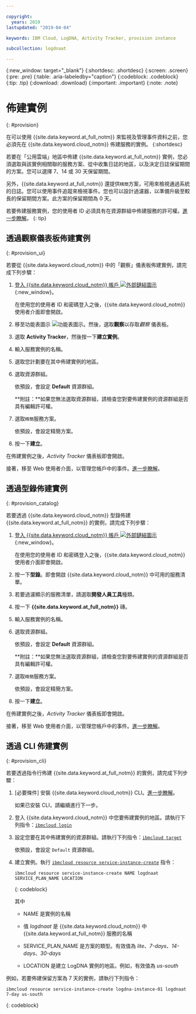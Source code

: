 ```yaml
---

copyright:
  years: 2019
lastupdated: "2019-04-04"

keywords: IBM Cloud, LogDNA, Activity Tracker, provision instance

subcollection: logdnaat

---
```


{:new_window: target="_blank"}
{:shortdesc: .shortdesc}
{:screen: .screen}
{:pre: .pre}
{:table: .aria-labeledby="caption"}
{:codeblock: .codeblock}
{:tip: .tip}
{:download: .download}
{:important: .important}
{:note: .note}

# 佈建實例
{: #provision}

在可以使用 {{site.data.keyword.at_full_notm}} 來監視及管理事件資料之前，您必須先在 {{site.data.keyword.cloud_notm}} 佈建服務的實例。
{:shortdesc}

若要在「公用雲端」地區中佈建 {{site.data.keyword.at_full_notm}} 實例，您必須選取與該實例相關聯的服務方案、從中收集日誌的地區，以及決定日誌保留期間的方案。您可以選擇 7、14 或 30 天保留期間。

另外，{{site.data.keyword.at_full_notm}} 還提供`精簡`方案，可用來檢視通過系統的日誌。您可以使用事件追蹤來檢視事件。您也可以設計過濾器，以準備升級至較長的保留期間方案。此方案的保留期間為 0 天。

若要佈建服務實例，您的使用者 ID 必須具有在資源群組中佈建服務的許可權。[進一步瞭解](/docs/services/Activity-Tracker-with-LogDNA?topic=logdnaat-iam#groups)。
{: tip}


## 透過觀察儀表板佈建實例
{: #provision_ui}

若要從 {{site.data.keyword.cloud_notm}} 中的「觀察」儀表板佈建實例，請完成下列步驟：

1. [登入 {{site.data.keyword.cloud_notm}} 帳戶 ![外部鏈結圖示](../../icons/launch-glyph.svg "外部鏈結圖示")](https://cloud.ibm.com/login){:new_window}。

	在使用您的使用者 ID 和密碼登入之後，{{site.data.keyword.cloud_notm}} 使用者介面即會開啟。

2. 移至功能表圖示 ![功能表圖示](../../icons/icon_hamburger.svg)。然後，選取**觀察**以存取*觀察* 儀表板。

3. 選取 **Activity Tracker**，然後按一下**建立實例**。 

4. 輸入服務實例的名稱。

5. 選取您計劃要在其中佈建實例的地區。

6. 選取資源群組。 

    依預設，會設定 **Default** 資源群組。

    **附註：**如果您無法選取資源群組，請檢查您對要佈建實例的資源群組是否具有編輯許可權。

7. 選取`精簡`服務方案。 

    依預設，會設定精簡方案。

8. 按一下**建立**。

在佈建實例之後，*Activity Tracker* 儀表板即會開啟。 

接著，移至 Web 使用者介面，以管理您帳戶中的事件。[進一步瞭解](/docs/services/Activity-Tracker-with-LogDNA?topic=logdnaat-view_events.md#view_events.md)。



## 透過型錄佈建實例
{: #provision_catalog}

若要透過 {{site.data.keyword.cloud_notm}} 型錄佈建 {{site.data.keyword.at_full_notm}} 的實例，請完成下列步驟：

1. [登入 {{site.data.keyword.cloud_notm}} 帳戶 ![外部鏈結圖示](../../icons/launch-glyph.svg "外部鏈結圖示")](https://cloud.ibm.com/login){:new_window}。

	在使用您的使用者 ID 和密碼登入之後，{{site.data.keyword.cloud_notm}} 使用者介面即會開啟。

2. 按一下**型錄**。即會開啟 {{site.data.keyword.cloud_notm}} 中可用的服務清單。

3. 若要過濾顯示的服務清單，請選取**開發人員工具**種類。

4. 按一下 **{{site.data.keyword.at_full_notm}}** 磚。 

5. 輸入服務實例的名稱。

6. 選取資源群組。 

    依預設，會設定 **Default** 資源群組。

    **附註：**如果您無法選取資源群組，請檢查您對要佈建實例的資源群組是否具有編輯許可權。

7. 選取`精簡`服務方案。 

    依預設，會設定精簡方案。

8. 按一下**建立**。

在佈建實例之後，*Activity Tracker* 儀表板即會開啟。 

接著，移至 Web 使用者介面，以管理您帳戶中的事件。[進一步瞭解](/docs/services/Activity-Tracker-with-LogDNA?topic=logdnaat-launch#launch)。


## 透過 CLI 佈建實例
{: #provision_cli}

若要透過指令行佈建 {{site.data.keyword.at_full_notm}} 的實例，請完成下列步驟：

1. [必要條件] 安裝 {{site.data.keyword.cloud_notm}} CLI。[進一步瞭解](/docs/cli?topic=cloud-cli-ibmcloud-cli#ibmcloud-cli)。

   如果已安裝 CLI，請繼續進行下一步。

2. 登入 {{site.data.keyword.cloud_notm}} 中您要佈建實例的地區。請執行下列指令：[`ibmcloud login`](/docs/cli/reference/ibmcloud?topic=cloud-cli-ibmcloud_cli#ibmcloud_login)

3. 設定您要在其中佈建實例的資源群組。請執行下列指令：[`ibmcloud target`](/docs/cli/reference/ibmcloud?topic=cloud-cli-ibmcloud_cli#ibmcloud_target)

    依預設，會設定 `Default` 資源群組。

4. 建立實例。執行 [`ibmcloud resource service-instance-create`](/docs/cli/reference/ibmcloud?topic=cloud-cli-ibmcloud_commands_resource#ibmcloud_resource_service_instance_create) 指令：

    ```
    ibmcloud resource service-instance-create NAME logdnaat SERVICE_PLAN_NAME LOCATION
    ```
    {: codeblock}

    其中

    * NAME 是實例的名稱

    * 值 *logdnaat* 是 {{site.data.keyword.cloud_notm}} 中 {{site.data.keyword.at_full_notm}} 服務的名稱

    * SERVICE_PLAN_NAME 是方案的類型。有效值為 *lite*、*7-days*、*14-days*、*30-days*
    
    * LOCATION 是建立 LogDNA 實例的地區。例如，有效值為 *us-south*

    
例如，若要佈建保留方案為 7 天的實例，請執行下列指令：

```
ibmcloud resource service-instance-create logdna-instance-01 logdnaat 7-day us-south
```
{: codeblock}



